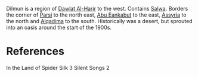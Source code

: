 Dilmun is a region of [Dawlat Al-Harir](Dawlat%20Al-Harir.md) to the west. Contains [Salwa](Salwa.md). Borders the corner of [Parsi](Parsi.md) to the north east, [Abu Eankabut](Abu%20Eankabut.md) to the east, [Assyria](Assyria.md) to the north and [Alqadima](Alqadima.md) to the south. Historically was a desert, but sprouted into an oasis around the start of the 1900s. 

# References
In the Land of Spider Silk 3
Silent Songs 2